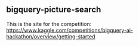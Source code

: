 ## bigquery-picture-search

This is the site for the competition: https://www.kaggle.com/competitions/bigquery-ai-hackathon/overview/getting-started
